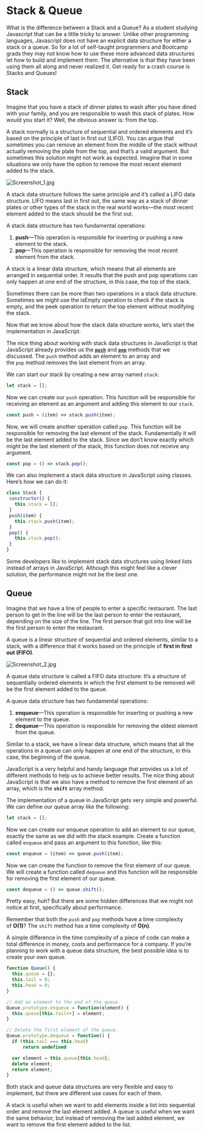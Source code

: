 # Stack & Queue

What is the difference between a Stack and a Queue? As a student studying Javascript that can be a little tricky to answer. Unlike other programming languages, Javascript does not have an explicit data structure for either a stack or a queue. So for a lot of self-taught programmers and Bootcamp grads they may not know how to use these more advanced data structures let how to build and implement them. The alternative is that they have been using them all along and never realized it. Get ready for a crash course is Stacks and Queues!

## Stack

Imagine that you have a stack of dinner plates to wash after you have dined with your family, and you are responsible to wash this stack of plates. How would you start it? Well, the obvious answer is: from the top.

A stack normally is a structure of sequential and ordered elements and it’s based on the principle of last in first out (LIFO). You can argue that sometimes you can remove an element from the middle of the stack without actually removing the plate from the top, and that’s a valid argument. But sometimes this solution might not work as expected. Imagine that in some situations we only have the option to remove the most recent element added to the stack.

![Screenshot_1.jpg](Stack%20&%20Queue%201b2aeacbb29981749903d201ea0db8d1/Screenshot_1.jpg)

A stack data structure follows the same principle and it’s called a LIFO data structure. LIFO means last in first out, the same way as a stack of dinner plates or other types of the stack in the real world works—the most recent element added to the stack should be the first out.

A stack data structure has two fundamental operations:

1. **push**—This operation is responsible for inserting or pushing a new element to the stack.
2. **pop**—This operation is responsible for removing the most recent element from the stack.

A stack is a linear data structure, which means that all elements are arranged in sequential order. It results that the push and pop operations can only happen at one end of the structure, in this case, the top of the stack.

Sometimes there can be more than two operations in a stack data structure. Sometimes we might use the isEmpty operation to check if the stack is empty, and the peek operation to return the top element without modifying the stack.

Now that we know about how the stack data structure works, let’s start the implementation in JavaScript.

The nice thing about working with stack data structures in JavaScript is that JavaScript already provides us the [**`push`**](https://developer.mozilla.org/en-US/docs/Web/JavaScript/Reference/Global_Objects/Array/push) and [**`pop`**](https://developer.mozilla.org/en-US/docs/Web/JavaScript/Reference/Global_Objects/Array/pop) methods that we discussed. The `push` method adds an element to an array and the `pop` method removes the last element from an array.

We can start our stack by creating a new array named `stack`:

```jsx
let stack = [];
```

Now we can create our `push` operation. This function will be responsible for receiving an element as an argument and adding this element to our `stack`.

```jsx
const push = (item) => stack.push(item);
```

Now, we will create another operation called `pop`. This function will be responsible for removing the last element of the stack. Fundamentally it will be the last element added to the stack. Since we don’t know exactly which might be the last element of the stack, this function does not receive any argument.

```jsx
const pop = () => stack.pop();
```

We can also implement a stack data structure in JavaScript using classes. Here’s how we can do it:

```jsx
class Stack {
 constructor() {
   this.stack = [];
 }
 push(item) {
   this.stack.push(item);
 }
 pop() {
   this.stack.pop();
 }
}
```

Some developers like to implement stack data structures using linked lists instead of arrays in JavaScript. Although this might feel like a clever solution, the performance might not be the best one.

## Queue

Imagine that we have a line of people to enter a specific restaurant. The last person to get in the line will be the last person to enter the restaurant, depending on the size of the line. The first person that got into line will be the first person to enter the restaurant.

A queue is a linear structure of sequential and ordered elements, similar to a stack, with a difference that it works based on the principle of **first in first out (FIFO)**.

![Screenshot_2.jpg](Stack%20&%20Queue%201b2aeacbb29981749903d201ea0db8d1/Screenshot_2.jpg)

A queue data structure is called a FIFO data structure: It’s a structure of sequentially ordered elements in which the first element to be removed will be the first element added to the queue.

A queue data structure has two fundamental operations:

1. **enqueue**—This operation is responsible for inserting or pushing a new element to the queue.
2. **dequeue**—This operation is responsible for removing the oldest element from the queue.

Similar to a stack, we have a linear data structure, which means that all the operations in a queue can only happen at one end of the structure, in this case, the beginning of the queue.

JavaScript is a very helpful and handy language that provides us a lot of different methods to help us to achieve better results. The nice thing about JavaScript is that we also have a method to remove the first element of an array, which is the **`shift`** array method.

The implementation of a queue in JavaScript gets very simple and powerful. We can define our queue array like the following:

```jsx
let stack = [];
```

Now we can create our enqueue operation to add an element to our queue, exactly the same as we did with the stack example. Create a function called `enqueue` and pass an argument to this function, like this:

```jsx
const enqueue = (item) => queue.push(item);
```

Now we can create the function to remove the first element of our queue. We will create a function called `dequeue` and this function will be responsible for removing the first element of our queue.

```jsx
const dequeue = () => queue.shift();
```

Pretty easy, huh? But there are some hidden differences that we might not notice at first, specifically about performance.

Remember that both the `push` and `pop` methods have a time complexity of **O(1)**? The `shift` method has a time complexity of **O(n)**.

A simple difference in the time complexity of a piece of code can make a total difference in money, costs and performance for a company. If you’re planning to work with a queue data structure, the best possible idea is to create your own queue.

```jsx
function Queue() {
  this.queue = {};
  this.tail = 0;
  this.head = 0;
}

// Add an element to the end of the queue.
Queue.prototype.enqueue = function(element) {
  this.queue[this.tail++] = element;
}

// Delete the first element of the queue.
Queue.prototype.dequeue = function() {
  if (this.tail === this.head)
      return undefined

  var element = this.queue[this.head];
  delete element;
  return element;
}
```

Both stack and queue data structures are very flexible and easy to implement, but there are different use cases for each of them.

A stack is useful when we want to add elements inside a list into sequential order and remove the last element added. A queue is useful when we want the same behavior, but instead of removing the last added element, we want to remove the first element added to the list.